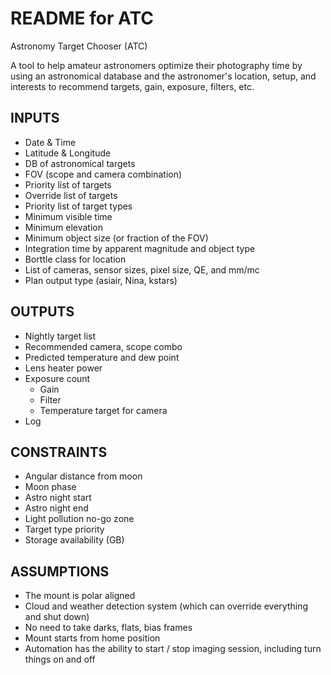 # README for ATC
Astronomy Target Chooser (ATC)

A tool to help amateur astronomers optimize their photography time by using an astronomical database
and the astronomer's location, setup, and interests to recommend targets, gain, exposure, filters, etc.

INPUTS
------

- Date & Time
- Latitude & Longitude
- DB of astronomical targets
- FOV (scope and camera combination)
- Priority list of targets
- Override list of targets
- Priority list of target types
- Minimum visible time
- Minimum elevation 
- Minimum object size (or fraction of the FOV)
- Integration time by apparent magnitude and object type
- Borttle class for location 
- List of cameras, sensor sizes, pixel size, QE, and mm/mc
- Plan output type (asiair, Nina, kstars)

OUTPUTS
-------

- Nightly target list
- Recommended camera, scope combo
- Predicted temperature and dew point
- Lens heater power
- Exposure count
  - Gain
  - Filter
  - Temperature target for camera
- Log

CONSTRAINTS
-----------

- Angular distance from moon
- Moon phase
- Astro night start
- Astro night end
- Light pollution no-go zone
- Target type priority 
- Storage availability (GB)


ASSUMPTIONS
-----------

- The mount is polar aligned
- Cloud and weather detection system (which can override everything and shut down)
- No need to take darks, flats, bias frames
- Mount starts from home position
- Automation has the ability to start / stop imaging session, including turn things on and off

